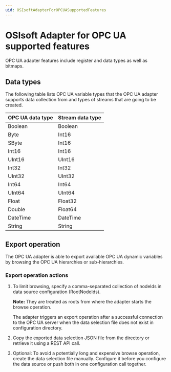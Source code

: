 ```yaml
---
uid: OSIsoftAdapterForOPCUASupportedFeatures
---
```


# OSIsoft Adapter for OPC UA supported features

OPC UA adapter features include register and data types as well as bitmaps.

## Data types

The following table lists OPC UA variable types that the OPC UA adapter supports data collection from and types of streams that are going to be created.

| OPC UA data type | Stream data type |
|------------------|------------------|
| Boolean          | Boolean          |
| Byte             | Int16            |
| SByte            | Int16            |
| Int16            | Int16            |
| UInt16           | UInt16           |
| Int32            | Int32            |
| UInt32           | UInt32           |
| Int64            | Int64            |
| UInt64           | UInt64           |
| Float            | Float32          |
| Double           | Float64          |
| DateTime         | DateTime         |
| String           | String           |

## Export operation


The OPC UA adapter is able to export available OPC UA dynamic variables by browsing the OPC UA hierarchies or sub-hierarchies.

### Export operation actions

1. To limit browsing, specify a comma-separated collection of nodeIds in data source configuration (RootNodeIds).
   
   **Note:** They are treated as roots from where the adapter starts the browse operation.
   
   The adapter triggers an export operation after a successful connection to the OPC UA server when the data selection file does not exist in configuration directory.
  
2. Copy the exported data selection JSON file from the directory or retrieve it using a REST API call.

3. Optional: To avoid a potentially long and expensive browse operation, create the data selection file manually. Configure it before you configure the data source or push both in one configuration call together.
